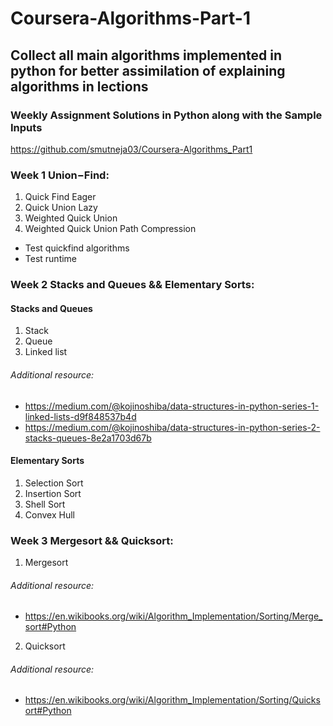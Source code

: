 # Coursera-Algorithms-Part-1

## Collect all main algorithms implemented in python for better assimilation of explaining algorithms in lections
### Weekly Assignment Solutions in Python along with the Sample Inputs
https://github.com/smutneja03/Coursera-Algorithms_Part1

### Week 1 Union−Find:
1. Quick Find Eager
2. Quick Union Lazy
3. Weighted Quick Union
4. Weighted Quick Union Path Compression
* Test quickfind algorithms
* Test runtime
### Week 2 Stacks and Queues && Elementary Sorts:
#### Stacks and Queues
1. Stack
2. Queue
3. Linked list
###### Additional resource:
* https://medium.com/@kojinoshiba/data-structures-in-python-series-1-linked-lists-d9f848537b4d
* https://medium.com/@kojinoshiba/data-structures-in-python-series-2-stacks-queues-8e2a1703d67b
#### Elementary Sorts
1. Selection Sort
2. Insertion Sort
3. Shell Sort
4. Convex Hull
### Week 3 Mergesort && Quicksort:
1. Mergesort
###### Additional resource:
* https://en.wikibooks.org/wiki/Algorithm_Implementation/Sorting/Merge_sort#Python
2. Quicksort
###### Additional resource:
* https://en.wikibooks.org/wiki/Algorithm_Implementation/Sorting/Quicksort#Python
